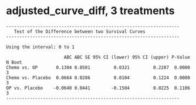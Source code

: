 # adjusted_curve_diff, 3 treatments

    ------------------------------------------------------------------
       Test of the Difference between two Survival Curves
    ------------------------------------------------------------------
    
    Using the interval: 0 to 1 
    
                          ABC ABC SE 95% CI (lower) 95% CI (upper) P-Value N Boot
    Chemo vs. OP       0.1304 0.0501         0.0321         0.2287  0.0000      3
    Chemo vs. Placebo  0.0664 0.0286         0.0104         0.1224  0.0000      3
    OP vs. Placebo    -0.0640 0.0441        -0.1504         0.0225  0.1106      3
    ------------------------------------------------------------------

